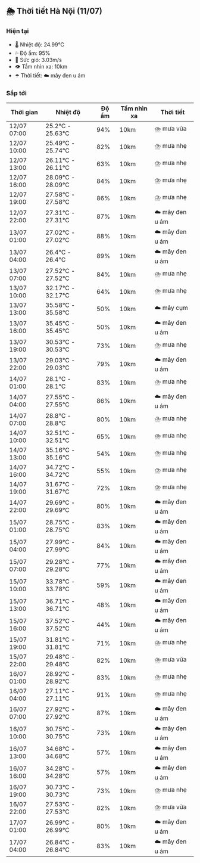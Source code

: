 ## 🌦️ Thời tiết Hà Nội (11/07)

### Hiện tại

- 🌡️ Nhiệt độ: 24.99℃
- 💦 Độ ẩm: 95%
- 💨 Sức gió: 3.03m/s
- 👁️ Tầm nhìn xa: 10km
- ☂️ Thời tiết: ☁️ mây đen u ám

### Sắp tới

| Thời gian | Nhiệt độ | Độ ẩm | Tầm nhìn xa | Thời tiết |
| --- | --- | --- | --- | --- |
| 12/07 07:00 | 25.2℃ - 25.63℃ | 94% | 10km | ⛈️ mưa vừa |
| 12/07 10:00 | 25.49℃ - 25.74℃ | 82% | 10km | ⛈️ mưa nhẹ |
| 12/07 13:00 | 26.11℃ - 26.11℃ | 63% | 10km | ⛈️ mưa nhẹ |
| 12/07 16:00 | 28.09℃ - 28.09℃ | 84% | 10km | ⛈️ mưa nhẹ |
| 12/07 19:00 | 27.58℃ - 27.58℃ | 86% | 10km | ⛈️ mưa nhẹ |
| 12/07 22:00 | 27.31℃ - 27.31℃ | 87% | 10km | ☁️ mây đen u ám |
| 13/07 01:00 | 27.02℃ - 27.02℃ | 88% | 10km | ☁️ mây đen u ám |
| 13/07 04:00 | 26.4℃ - 26.4℃ | 89% | 10km | ☁️ mây đen u ám |
| 13/07 07:00 | 27.52℃ - 27.52℃ | 84% | 10km | ⛈️ mưa nhẹ |
| 13/07 10:00 | 32.17℃ - 32.17℃ | 64% | 10km | ⛈️ mưa nhẹ |
| 13/07 13:00 | 35.58℃ - 35.58℃ | 50% | 10km | ☁️ mây cụm |
| 13/07 16:00 | 35.45℃ - 35.45℃ | 50% | 10km | ☁️ mây đen u ám |
| 13/07 19:00 | 30.53℃ - 30.53℃ | 73% | 10km | ⛈️ mưa nhẹ |
| 13/07 22:00 | 29.03℃ - 29.03℃ | 79% | 10km | ☁️ mây đen u ám |
| 14/07 01:00 | 28.1℃ - 28.1℃ | 83% | 10km | ⛈️ mưa nhẹ |
| 14/07 04:00 | 27.55℃ - 27.55℃ | 86% | 10km | ☁️ mây đen u ám |
| 14/07 07:00 | 28.8℃ - 28.8℃ | 80% | 10km | ⛈️ mưa nhẹ |
| 14/07 10:00 | 32.51℃ - 32.51℃ | 65% | 10km | ⛈️ mưa nhẹ |
| 14/07 13:00 | 35.16℃ - 35.16℃ | 54% | 10km | ⛈️ mưa nhẹ |
| 14/07 16:00 | 34.72℃ - 34.72℃ | 55% | 10km | ⛈️ mưa nhẹ |
| 14/07 19:00 | 31.67℃ - 31.67℃ | 72% | 10km | ⛈️ mưa nhẹ |
| 14/07 22:00 | 29.69℃ - 29.69℃ | 80% | 10km | ☁️ mây đen u ám |
| 15/07 01:00 | 28.75℃ - 28.75℃ | 83% | 10km | ☁️ mây đen u ám |
| 15/07 04:00 | 27.99℃ - 27.99℃ | 84% | 10km | ☁️ mây đen u ám |
| 15/07 07:00 | 29.28℃ - 29.28℃ | 77% | 10km | ☁️ mây đen u ám |
| 15/07 10:00 | 33.78℃ - 33.78℃ | 59% | 10km | ☁️ mây đen u ám |
| 15/07 13:00 | 36.71℃ - 36.71℃ | 48% | 10km | ☁️ mây đen u ám |
| 15/07 16:00 | 37.52℃ - 37.52℃ | 44% | 10km | ☁️ mây đen u ám |
| 15/07 19:00 | 31.81℃ - 31.81℃ | 71% | 10km | ⛈️ mưa nhẹ |
| 15/07 22:00 | 29.48℃ - 29.48℃ | 82% | 10km | ⛈️ mưa vừa |
| 16/07 01:00 | 28.92℃ - 28.92℃ | 83% | 10km | ⛈️ mưa nhẹ |
| 16/07 04:00 | 27.11℃ - 27.11℃ | 91% | 10km | ⛈️ mưa nhẹ |
| 16/07 07:00 | 27.92℃ - 27.92℃ | 87% | 10km | ☁️ mây đen u ám |
| 16/07 10:00 | 30.75℃ - 30.75℃ | 73% | 10km | ☁️ mây đen u ám |
| 16/07 13:00 | 34.68℃ - 34.68℃ | 57% | 10km | ☁️ mây đen u ám |
| 16/07 16:00 | 34.28℃ - 34.28℃ | 57% | 10km | ☁️ mây đen u ám |
| 16/07 19:00 | 30.73℃ - 30.73℃ | 73% | 10km | ⛈️ mưa nhẹ |
| 16/07 22:00 | 27.53℃ - 27.53℃ | 82% | 10km | ⛈️ mưa vừa |
| 17/07 01:00 | 26.99℃ - 26.99℃ | 80% | 10km | ☁️ mây đen u ám |
| 17/07 04:00 | 26.84℃ - 26.84℃ | 83% | 10km | ☁️ mây đen u ám |
